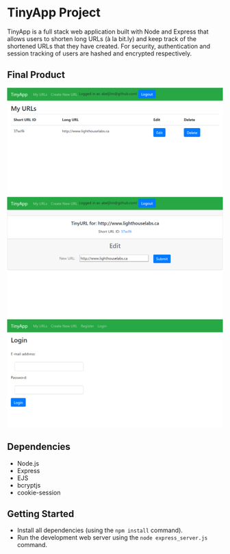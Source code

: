 # TinyApp Project

TinyApp is a full stack web application built with Node and Express that allows users to shorten long URLs (à la bit.ly) and keep track of the shortened URLs that they have created. For security, authentication and session tracking of users are hashed and encrypted respectively.

## Final Product

!["URLs page screenshot"](./docs/urls-page.png)
!["Edit page screenshot"](./docs/url-edit-page.png)
!["Login page screenshot"](./docs/login-page.png)

## Dependencies

- Node.js
- Express
- EJS
- bcryptjs
- cookie-session

## Getting Started

- Install all dependencies (using the `npm install` command).
- Run the development web server using the `node express_server.js` command.
